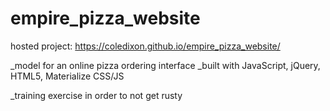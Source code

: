 # empire_pizza_website

hosted project: https://coledixon.github.io/empire_pizza_website/

_model for an online pizza ordering interface
_built with JavaScript, jQuery, HTML5, Materialize CSS/JS

_training exercise in order to not get rusty
